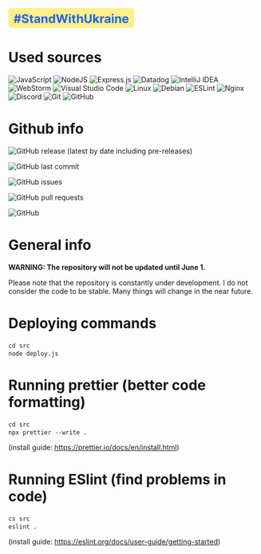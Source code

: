 [![Stand With Ukraine](https://raw.githubusercontent.com/vshymanskyy/StandWithUkraine/main/badges/StandWithUkraine.svg)](https://stand-with-ukraine.pp.ua)

# Used sources

![JavaScript](https://img.shields.io/badge/javascript-%23323330.svg?style=for-the-badge&logo=javascript&logoColor=%23F7DF1E)
![NodeJS](https://img.shields.io/badge/node.js-6DA55F?style=for-the-badge&logo=node.js&logoColor=white)
![Express.js](https://img.shields.io/badge/express.js-%23404d59.svg?style=for-the-badge&logo=express&logoColor=%2361DAFB)
![Datadog](https://img.shields.io/badge/datadog-%23632CA6.svg?style=for-the-badge&logo=datadog&logoColor=white)
![IntelliJ IDEA](https://img.shields.io/badge/IntelliJIDEA-000000.svg?style=for-the-badge&logo=intellij-idea&logoColor=white)
![WebStorm](https://img.shields.io/badge/webstorm-143?style=for-the-badge&logo=webstorm&logoColor=white&color=black)
![Visual Studio Code](https://img.shields.io/badge/Visual%20Studio%20Code-0078d7.svg?style=for-the-badge&logo=visual-studio-code&logoColor=white)
![Linux](https://img.shields.io/badge/Linux-FCC624?style=for-the-badge&logo=linux&logoColor=black)
![Debian](https://img.shields.io/badge/Debian-D70A53?style=for-the-badge&logo=debian&logoColor=white)
![ESLint](https://img.shields.io/badge/ESLint-4B3263?style=for-the-badge&logo=eslint&logoColor=white)
![Nginx](https://img.shields.io/badge/nginx-%23009639.svg?style=for-the-badge&logo=nginx&logoColor=white)
![Discord](https://img.shields.io/badge/%3CServer%3E-%237289DA.svg?style=for-the-badge&logo=discord&logoColor=white)
![Git](https://img.shields.io/badge/git-%23F05033.svg?style=for-the-badge&logo=git&logoColor=white)
![GitHub](https://img.shields.io/badge/github-%23121011.svg?style=for-the-badge&logo=github&logoColor=white)

# Github info
![GitHub release (latest by date including pre-releases)](https://img.shields.io/github/v/release/Skyndalex/skyndalex?include_prereleases)

![GitHub last commit](https://img.shields.io/github/last-commit/Skyndalex/skyndalex)

![GitHub issues](https://img.shields.io/github/issues-raw/Skyndalex/skyndalex)

![GitHub pull requests](https://img.shields.io/github/issues-pr/Skyndalex/skyndalex)

![GitHub](https://img.shields.io/github/license/Skyndalex/skyndalex)

# General info

**WARNING: The repository will not be updated until June 1.**

Please note that the repository is constantly under development. I do not consider the code to be stable. Many things will change in the near future.

# Deploying commands


```
cd src
node deploy.js
```

# Running prettier (better code formatting)

```
cd src
npx prettier --write .
```

(install guide: https://prettier.io/docs/en/install.html)

# Running ESlint (find problems in code)
```
cs src
eslint .
```

(install guide: https://eslint.org/docs/user-guide/getting-started)
